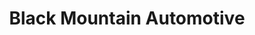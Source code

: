 ---
title: "Black Mountain Automotive"
url: /black-mountain/black-mountain-automotive/
shop: car repair
---